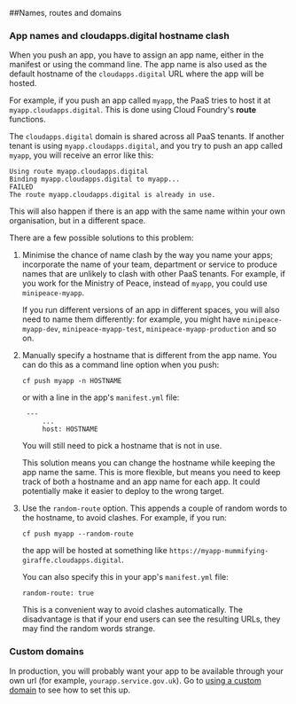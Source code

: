 ##Names, routes and domains

### App names and cloudapps.digital hostname clash

When you push an app, you have to assign an app name, either in the manifest or using the command line. The app name is also used as the default hostname of the ``cloudapps.digital`` URL where the app will be hosted.

For example, if you push an app called ``myapp``, the PaaS tries to host it at ``myapp.cloudapps.digital``. This is done using Cloud Foundry's **route** functions.

The ``cloudapps.digital`` domain is shared across all PaaS tenants. If another tenant is using ``myapp.cloudapps.digital``, and you try to push an app called ``myapp``, you will receive an error like this:

```
Using route myapp.cloudapps.digital
Binding myapp.cloudapps.digital to myapp...
FAILED
The route myapp.cloudapps.digital is already in use.
```


This will also happen if there is an app with the same name within your own organisation, but in a different space.

There are a few possible solutions to this problem:

1.  Minimise the chance of name clash by the way you name your apps; incorporate the name of your team, department or service to produce names that are unlikely to clash with other PaaS tenants. For example, if you work for the Ministry of Peace, instead of ``myapp``, you could use ``minipeace-myapp``.

    If you run different versions of an app in different spaces, you will also need to name them differently: for example, you might have ``minipeace-myapp-dev``, ``minipeace-myapp-test``, ``minipeace-myapp-production`` and so on.

2. Manually specify a hostname that is different from the app name. You can do this as a command line option when you push:

    ``cf push myapp -n HOSTNAME``

    or with a line in the app's ``manifest.yml`` file:

    
        ---
            ...
            host: HOSTNAME

    You will still need to pick a hostname that is not in use.

    This solution means you can change the hostname while keeping the app name the same. This is more flexible, but means you need to keep track of both a hostname and an app name for each app. It could potentially make it easier to deploy to the wrong target.

3. Use the ``random-route`` option. This appends a couple of random words to the hostname, to avoid clashes. For example, if you run:
    
    ``cf push myapp --random-route``

    the app will be hosted at something like ``https://myapp-mummifying-giraffe.cloudapps.digital``.

    You can also specify this in your app's ``manifest.yml`` file:

    ``random-route: true``

    This is a convenient way to avoid clashes automatically. The disadvantage is that if your end users can see the resulting URLs, they may find the random words strange.

### Custom domains

In production, you will probably want your app to be available through your own url (for example, ``yourapp.service.gov.uk``). Go to [using a custom domain](https://docs.cloud.service.gov.uk/#using-a-custom-domain) to see how to set this up. 


